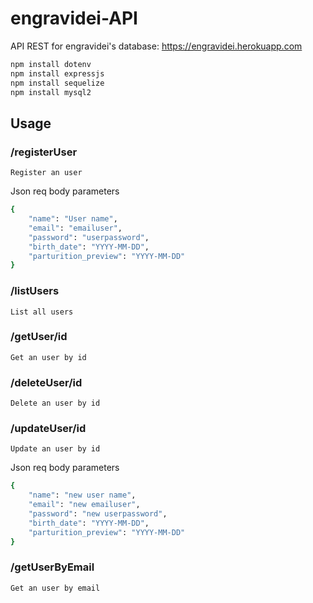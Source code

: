 # engravidei-API


API REST for  engravidei's database: https://engravidei.herokuapp.com


```bash
npm install dotenv
npm install expressjs
npm install sequelize
npm install mysql2
```

## Usage

### /registerUser
    Register an user

Json req body parameters

```bash
{
    "name": "User name",
    "email": "emailuser",
    "password": "userpassword",
    "birth_date": "YYYY-MM-DD",
    "parturition_preview": "YYYY-MM-DD"
}
```

### /listUsers
    List all users

### /getUser/id
    Get an user by id

### /deleteUser/id
    Delete an user by id

### /updateUser/id
    Update an user by id

Json req body parameters

```bash
{
    "name": "new user name",
    "email": "new emailuser",
    "password": "new userpassword",
    "birth_date": "YYYY-MM-DD",
    "parturition_preview": "YYYY-MM-DD"
}
```
### /getUserByEmail
    Get an user by email
